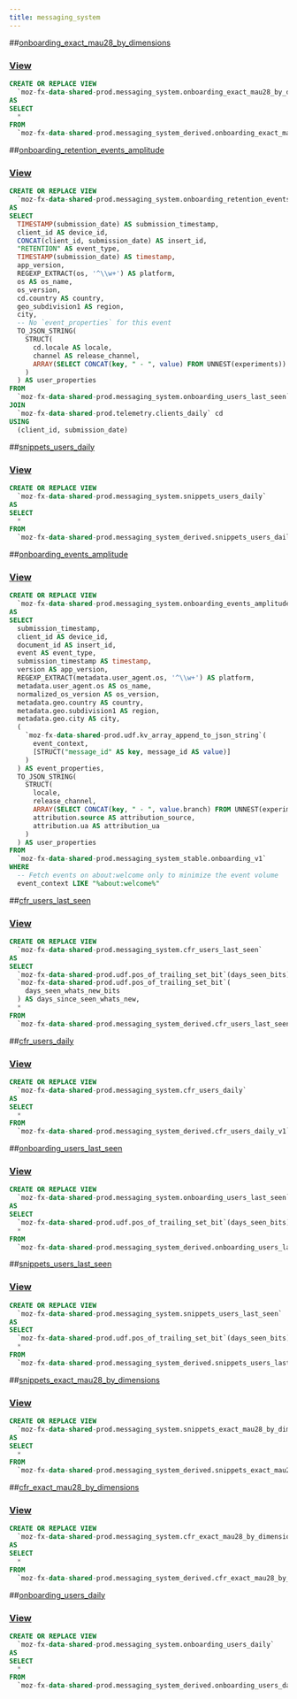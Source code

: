 ```yaml
---
title: messaging_system
---
```


##[onboarding_exact_mau28_by_dimensions](https://github.com/mozilla/bigquery-etl/blob/master/sql/moz-fx-data-shared-prod/messaging_system/onboarding_exact_mau28_by_dimensions)
### [View](https://github.com/mozilla/bigquery-etl/blob/master/sql/moz-fx-data-shared-prod/messaging_system/onboarding_exact_mau28_by_dimensions/view.sql)

~~~~sql
CREATE OR REPLACE VIEW
  `moz-fx-data-shared-prod.messaging_system.onboarding_exact_mau28_by_dimensions`
AS
SELECT
  *
FROM
  `moz-fx-data-shared-prod.messaging_system_derived.onboarding_exact_mau28_by_dimensions_v1`
~~~~
##[onboarding_retention_events_amplitude](https://github.com/mozilla/bigquery-etl/blob/master/sql/moz-fx-data-shared-prod/messaging_system/onboarding_retention_events_amplitude)
### [View](https://github.com/mozilla/bigquery-etl/blob/master/sql/moz-fx-data-shared-prod/messaging_system/onboarding_retention_events_amplitude/view.sql)

~~~~sql
CREATE OR REPLACE VIEW
  `moz-fx-data-shared-prod.messaging_system.onboarding_retention_events_amplitude`
AS
SELECT
  TIMESTAMP(submission_date) AS submission_timestamp,
  client_id AS device_id,
  CONCAT(client_id, submission_date) AS insert_id,
  "RETENTION" AS event_type,
  TIMESTAMP(submission_date) AS timestamp,
  app_version,
  REGEXP_EXTRACT(os, '^\\w+') AS platform,
  os AS os_name,
  os_version,
  cd.country AS country,
  geo_subdivision1 AS region,
  city,
  -- No `event_properties` for this event
  TO_JSON_STRING(
    STRUCT(
      cd.locale AS locale,
      channel AS release_channel,
      ARRAY(SELECT CONCAT(key, " - ", value) FROM UNNEST(experiments)) AS experiments
    )
  ) AS user_properties
FROM
  `moz-fx-data-shared-prod.messaging_system.onboarding_users_last_seen`
JOIN
  `moz-fx-data-shared-prod.telemetry.clients_daily` cd
USING
  (client_id, submission_date)
~~~~
##[snippets_users_daily](https://github.com/mozilla/bigquery-etl/blob/master/sql/moz-fx-data-shared-prod/messaging_system/snippets_users_daily)
### [View](https://github.com/mozilla/bigquery-etl/blob/master/sql/moz-fx-data-shared-prod/messaging_system/snippets_users_daily/view.sql)

~~~~sql
CREATE OR REPLACE VIEW
  `moz-fx-data-shared-prod.messaging_system.snippets_users_daily`
AS
SELECT
  *
FROM
  `moz-fx-data-shared-prod.messaging_system_derived.snippets_users_daily_v1`
~~~~
##[onboarding_events_amplitude](https://github.com/mozilla/bigquery-etl/blob/master/sql/moz-fx-data-shared-prod/messaging_system/onboarding_events_amplitude)
### [View](https://github.com/mozilla/bigquery-etl/blob/master/sql/moz-fx-data-shared-prod/messaging_system/onboarding_events_amplitude/view.sql)

~~~~sql
CREATE OR REPLACE VIEW
  `moz-fx-data-shared-prod.messaging_system.onboarding_events_amplitude`
AS
SELECT
  submission_timestamp,
  client_id AS device_id,
  document_id AS insert_id,
  event AS event_type,
  submission_timestamp AS timestamp,
  version AS app_version,
  REGEXP_EXTRACT(metadata.user_agent.os, '^\\w+') AS platform,
  metadata.user_agent.os AS os_name,
  normalized_os_version AS os_version,
  metadata.geo.country AS country,
  metadata.geo.subdivision1 AS region,
  metadata.geo.city AS city,
  (
    `moz-fx-data-shared-prod.udf.kv_array_append_to_json_string`(
      event_context,
      [STRUCT("message_id" AS key, message_id AS value)]
    )
  ) AS event_properties,
  TO_JSON_STRING(
    STRUCT(
      locale,
      release_channel,
      ARRAY(SELECT CONCAT(key, " - ", value.branch) FROM UNNEST(experiments)) AS experiments,
      attribution.source AS attribution_source,
      attribution.ua AS attribution_ua
    )
  ) AS user_properties
FROM
  `moz-fx-data-shared-prod.messaging_system_stable.onboarding_v1`
WHERE
  -- Fetch events on about:welcome only to minimize the event volume
  event_context LIKE "%about:welcome%"
~~~~
##[cfr_users_last_seen](https://github.com/mozilla/bigquery-etl/blob/master/sql/moz-fx-data-shared-prod/messaging_system/cfr_users_last_seen)
### [View](https://github.com/mozilla/bigquery-etl/blob/master/sql/moz-fx-data-shared-prod/messaging_system/cfr_users_last_seen/view.sql)

~~~~sql
CREATE OR REPLACE VIEW
  `moz-fx-data-shared-prod.messaging_system.cfr_users_last_seen`
AS
SELECT
  `moz-fx-data-shared-prod.udf.pos_of_trailing_set_bit`(days_seen_bits) AS days_since_seen,
  `moz-fx-data-shared-prod.udf.pos_of_trailing_set_bit`(
    days_seen_whats_new_bits
  ) AS days_since_seen_whats_new,
  *
FROM
  `moz-fx-data-shared-prod.messaging_system_derived.cfr_users_last_seen_v1`
~~~~
##[cfr_users_daily](https://github.com/mozilla/bigquery-etl/blob/master/sql/moz-fx-data-shared-prod/messaging_system/cfr_users_daily)
### [View](https://github.com/mozilla/bigquery-etl/blob/master/sql/moz-fx-data-shared-prod/messaging_system/cfr_users_daily/view.sql)

~~~~sql
CREATE OR REPLACE VIEW
  `moz-fx-data-shared-prod.messaging_system.cfr_users_daily`
AS
SELECT
  *
FROM
  `moz-fx-data-shared-prod.messaging_system_derived.cfr_users_daily_v1`
~~~~
##[onboarding_users_last_seen](https://github.com/mozilla/bigquery-etl/blob/master/sql/moz-fx-data-shared-prod/messaging_system/onboarding_users_last_seen)
### [View](https://github.com/mozilla/bigquery-etl/blob/master/sql/moz-fx-data-shared-prod/messaging_system/onboarding_users_last_seen/view.sql)

~~~~sql
CREATE OR REPLACE VIEW
  `moz-fx-data-shared-prod.messaging_system.onboarding_users_last_seen`
AS
SELECT
  `moz-fx-data-shared-prod.udf.pos_of_trailing_set_bit`(days_seen_bits) AS days_since_seen,
  *
FROM
  `moz-fx-data-shared-prod.messaging_system_derived.onboarding_users_last_seen_v1`
~~~~
##[snippets_users_last_seen](https://github.com/mozilla/bigquery-etl/blob/master/sql/moz-fx-data-shared-prod/messaging_system/snippets_users_last_seen)
### [View](https://github.com/mozilla/bigquery-etl/blob/master/sql/moz-fx-data-shared-prod/messaging_system/snippets_users_last_seen/view.sql)

~~~~sql
CREATE OR REPLACE VIEW
  `moz-fx-data-shared-prod.messaging_system.snippets_users_last_seen`
AS
SELECT
  `moz-fx-data-shared-prod.udf.pos_of_trailing_set_bit`(days_seen_bits) AS days_since_seen,
  *
FROM
  `moz-fx-data-shared-prod.messaging_system_derived.snippets_users_last_seen_v1`
~~~~
##[snippets_exact_mau28_by_dimensions](https://github.com/mozilla/bigquery-etl/blob/master/sql/moz-fx-data-shared-prod/messaging_system/snippets_exact_mau28_by_dimensions)
### [View](https://github.com/mozilla/bigquery-etl/blob/master/sql/moz-fx-data-shared-prod/messaging_system/snippets_exact_mau28_by_dimensions/view.sql)

~~~~sql
CREATE OR REPLACE VIEW
  `moz-fx-data-shared-prod.messaging_system.snippets_exact_mau28_by_dimensions`
AS
SELECT
  *
FROM
  `moz-fx-data-shared-prod.messaging_system_derived.snippets_exact_mau28_by_dimensions_v1`
~~~~
##[cfr_exact_mau28_by_dimensions](https://github.com/mozilla/bigquery-etl/blob/master/sql/moz-fx-data-shared-prod/messaging_system/cfr_exact_mau28_by_dimensions)
### [View](https://github.com/mozilla/bigquery-etl/blob/master/sql/moz-fx-data-shared-prod/messaging_system/cfr_exact_mau28_by_dimensions/view.sql)

~~~~sql
CREATE OR REPLACE VIEW
  `moz-fx-data-shared-prod.messaging_system.cfr_exact_mau28_by_dimensions`
AS
SELECT
  *
FROM
  `moz-fx-data-shared-prod.messaging_system_derived.cfr_exact_mau28_by_dimensions_v1`
~~~~
##[onboarding_users_daily](https://github.com/mozilla/bigquery-etl/blob/master/sql/moz-fx-data-shared-prod/messaging_system/onboarding_users_daily)
### [View](https://github.com/mozilla/bigquery-etl/blob/master/sql/moz-fx-data-shared-prod/messaging_system/onboarding_users_daily/view.sql)

~~~~sql
CREATE OR REPLACE VIEW
  `moz-fx-data-shared-prod.messaging_system.onboarding_users_daily`
AS
SELECT
  *
FROM
  `moz-fx-data-shared-prod.messaging_system_derived.onboarding_users_daily_v1`
~~~~
